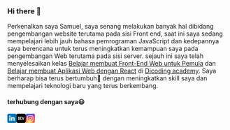 ### Hi there 👋

<p>
   Perkenalkan saya Samuel, saya senang melakukan banyak hal dibidang pengembangan website terutama pada sisi Front end, saat ini saya sedang mempelajari lebih jauh bahasa pemrograman JavaScript dan kedepannya saya berencana untuk terus meningkatkan kemampuan saya pada pengembangan Web terutama pada sisi server. sejauh ini saya telah menyelesaikan kelas <a href="https://www.dicoding.com/certificates/GRX5LLVJKP0M">Belajar membuat Front-End Web untuk Pemula</a> dan <a href="https://www.dicoding.com/certificates/GRX5LLVJKP0M">Belajar membuat Aplikasi Web dengan React</a> di <a href="https://www.dicoding.com/">Dicoding academy</a>.
   Saya berharap bisa terus bertumbuh🌱 dengan meningkatkan skill saya dan mempelajari teknologi baru yang terus berkembang.
</p>

#### terhubung dengan saya:smiley:   
<a href="https://www.linkedin.com/in/samuel-harold-wiradhika-073ba31a3/">
   <img align="left" alt="Samuel Harold Wiradhika_Linkedin" width="21px" src="https://raw.githubusercontent.com/edent/SuperTinyIcons/099dc12b59179d07d534069bc8551718f786d91a/images/svg/linkedin.svg">
</a>
<a href="https://dev.to/samuelharold">
   <img align="left" alt="Samuel Harold Wiradhika_DEV" width="21px" src="https://raw.githubusercontent.com/edent/SuperTinyIcons/099dc12b59179d07d534069bc8551718f786d91a/images/svg/dev_to.svg">
</a>
<a href="https://www.instagram.com/harld568/?hl=id">
   <img align="left" alt="Samuel Harold Wiradhika_instagram" width="21px" src="https://raw.githubusercontent.com/edent/SuperTinyIcons/099dc12b59179d07d534069bc8551718f786d91a/images/svg/instagram.svg">
</a>
